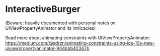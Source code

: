 # InteractiveBurger
(Beware: heavily documented with personal notes on UIViewPropertyAnimator and its intricacies)

Read more about animating constraints with UIViewPropertyAnimator:
https://medium.com/@sdrzn/animating-constraints-using-ios-10s-new-uiviewpropertyanimator-944bbb42347b
